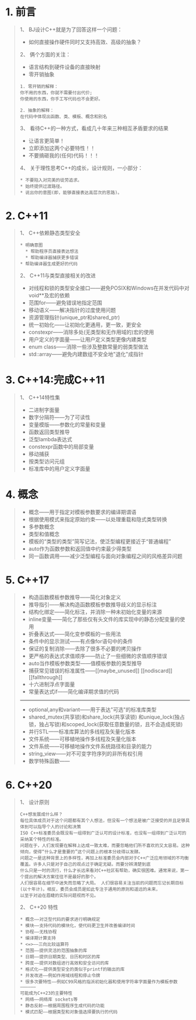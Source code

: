 # 1. 前言
> 1、 BJ设计C++就是为了回答这样一个问题：
> * 如何直接操作硬件同时又支持高效、高级的抽象？
>   
> 2、 俩个方面的关注：
> * 语言结构到硬件设备的直接映射
> * 零开销抽象
>
> ```
> 1. 零开销的解释：
> 你不用的东西，你就不需要付出代价;
> 你使用的东西，你手工写代码也不会更好。
>
> 2. 抽象的解释：
> 在代码中体现出函数、类、模板、概念和别名
> ```
> 3、 看待C++的一种方式，看成几十年来三种相互矛盾要求的结果
> * 让语言更简单！
> * 立即添加这两个必要特性！！
> * 不要搞砸我的(任何)代码！！！
>
> 4、 关于理性思考C++的成长，设计规则，一小部分：
> ```
> * 不要陷入对完美的徒劳追求。
> * 始终提供过渡路径。
> * 说出你的意图(即，能够直接表达高层次的思路)。
> ```
# 2. C++11
> 1、 C++依赖静态类型安全
> ```
> * 明确意图
>   * 帮助程序员直接表达想法
>   * 帮助编译器捕获更多错误
> * 帮助编译器生成更好的代码
> ```
> 2、 C++11与类型直接相关的改进
> * 对线程和锁的类型安全接口——避免POSIX和Windows在并发代码中对void**及宏的依赖
> * 范围for——避免错误地指定范围
> * 移动语义——解决指针的过度使用问题
> * 资源管理指针(unique_ptr和shared_ptr)
> * 统一初始化——让初始化更通用，更一致，更安全
> * constexpr——消除多处(无类型和无作用域的)宏的使用
> * 用户定义的字面量——让用户定义类型更像内建类型
> * enum class——消除一些涉及整数常量的弱类型做法
> * std::array——避免内建数组不安全地"退化"成指针
# 3. C++14:完成C++11
> 1、 C++14特性集
> * 二进制字面量
> * 数字分隔符——为了可读性
> * 变量模版——参数化的常量和变量
> * 函数返回类型推导
> * 泛型lambda表达式
> * constexpr函数中的局部变量
> * 移动捕获
> * 按类型访问元组
> * 标准库中的用户定义字面量
# 4. 概念
> * 概念——用于指定对模板参数要求的编译期谓语
> * 根据使用模式来指定原始约束——以处理重载和隐式类型转换
> * 多参数概念
> * 类型和值概念
> * 模板的“类型的类型”简写记法，使泛型编程更接近于“普通编程”
> * auto作为函数参数和返回值中约束最少得类型
> * 同一函数调用——减少泛型编程与面向对象编程之间的风格差异问题
# 5. C++17
> * 构造函数模板参数推导——简化对象定义
> * 推导指引——解决构造函数模板参数推导歧义的显示标注
> * 结构化绑定——简化标注，并消除一种未初始化变量的来源
> * inline变量——简化了那些仅有头文件的库实现中的静态分配变量的使用
> * 折叠表达式——简化变参模板的一些用法
> * 条件中的显示测试——有点像for语句中的条件
> * 保证的复制消除——去除了很多不必要的拷贝操作
> * 更严格的表达式求值顺序——防止了一些细微的求值顺序错误
> * auto当作模板参数类型——值模板参数的类型推导
> * 捕获常见错误的标准属性——[[maybe_unused]] [[nodiscard]] [[fallthrough]]
> * 十六进制浮点字面量
> * 常量表达式if——简化编译期求值的代码
> ---
> * optional,any和variant——用于表达"可选"的标准库类型
> * shared_mutex(共享锁)和share_lock(共享读锁) 和unique_lock(独占锁，独占写锁)和scoped_lock(获取任意数量的锁，且不会造成死锁)
> * 并行STL——标准库算法的多线程及矢量化版本
> * 文件系统——可移植地操作多线程及矢量化版本
> * 文件系统——可移植地操作文件系统路径和目录的能力
> * string_view——对不可变字符序列的非所有权引用
> * 数学特殊函数——
# 6. C++20
> 1、 设计原则
> ```
> C++想发展成什么样？
> 每位具体成员对于这个问题都有其个人想法，但没有一个想法是被广泛接受的并且足够具体到可以指导个人的讨论和决策
> ISO C++标准委员会既没有一组得到广泛认可的设计标准，也没有一组得到广泛认可的采纳某个特性的标准。
> 问题在于，人们发现要在解释上达成一致太难，而要忽略他们所不喜欢的又太容易。这种倾向，使得“什么才是重要的”这个问题上的根本分歧得以发酵。
> 问题之一是这种背景上的多样性，再加上标准委员会内部对于C++广泛应用领域的不均衡覆盖。许多人只是对于自己的观点过于确定无疑。而要分辨清楚到底
> 什么只是一时的流行，什么才长远来看对C++社区有帮助，确实很困难。通常来说，第一个提出的解决方案往往不是最好的那个。
> 人们很容易在细节中迷失而忽略了大局。 人们很容易关注当前的问题而忘记长期目标(以十年计)。相反，委员会成员是如此专注于通用的原则和遥远的未来，
> 以至于对迫在眉睫的实际问题视而不见。
> ```
> 2、 C++20 特性
> ```
> * 概念——对泛型代码的要求进行明确规定
> * 模块——支持代码的模块化，使代码更卫生并改善编译时间
> * 协程——无栈协程
> * 编译期计算支持
> * <=>——三向比较运算符
> * 范围——提供灵活的范围抽象的库
> * 日期——提供日期类型、日历和时区的库
> * 跨度——提供对数组进行高效和安全访问的库
> * 格式化——提供类型安全的类似于printf的输出的库
> * 并发改进——例如作用域线程和停止令牌
> * 很多次要特性——例如C99风格的指派初始化器和使用字符串字面量作为模板参数
> ——————
> 可能成为C++23的主要特性
> * 网络——网络库 sockets等
> * 静态反射——根据周围程序生成代码的功能
> * 模式匹配——根据类型和对象值选择要执行的代码
> ```


